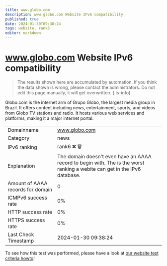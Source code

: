 ```yaml
---
title: www.globo.com
description: www.globo.com Website IPv6 compatibility
published: true
date: 2024-01-30T09:38:24
tags: website, rank6
editor: markdown
---
```


# www.globo.com Website IPv6 compatibility

> The results shown here are accumulated by automation. If you think the data shown is wrong, please contact the administrators. 
> Do not edit this page manually, it will get overwritten.
{.is-info}

Globo.com is the internet arm of Grupo Globo, the largest media group in Brazil. It offers content including news, entertainment, sports, and videos from Globo TV stations and radio. It hosts various web services and platforms, making it a major internet portal.


|   |   |
| - | - |
| Domainname | www.globo.com
| Category | news |
| IPv6 ranking | rank6 :x: :wastebasket: |
| Explanation | The domain doesn't even have an AAAA record to begin with. The is the worst ranking a webite can get in the IPv6 database. |
| Amount of AAAA records for domain | 0 |
| ICMPv6 success rate | 0%|
| HTTP success rate | 0% |
| HTTPS success rate | 0% |
| Last Check Timestamp | 2024-01-30 09:38:24 |

To see how this test was performed, please have a look at [our website test criteria howto](/howto/testcriteria/website)!

